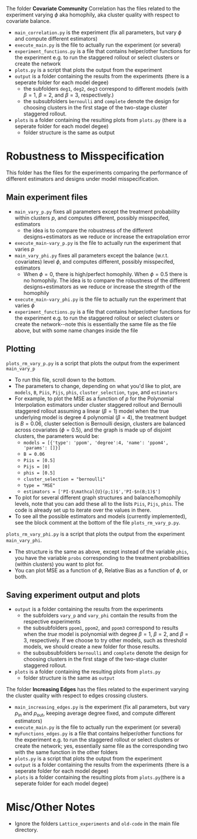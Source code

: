 The folder **Covariate Community** Correlation has the files related to the experiment varying $\phi$ aka homophily, aka cluster quality with respect to covariate balance.
- `main_correlation.py` is the experiment (fix all parameters, but vary $\phi$ and compute different estimators)
- `execute_main.py` is the file to actually run the experiment (or several)
- `experiment_functions.py` is a file that contains helper/other functions for the experiment e.g. to run the staggered rollout or select clusters or create the network
- `plots.py` is a script that plots the output from the experiment
- `output` is a folder containing the results from the experiments (there is a seperate folder for each model degee)
    - the subfolders `deg1`, `deg2`, `deg3` correspond to different models (with  $\beta=1$, $\beta=2$, and $\beta=3$, respectively.)
    - the subsubfolders `bernoulli` and `complete` denote the design for choosing clusters in the first stage of the two-stage cluster staggered rollout.
- `plots` is a folder containing the resulting plots from `plots.py` (there is a seperate folder for each model degee)
    - folder structure is the same as output


# Robustness to Misspecification
This folder has the files for the experiments comparing the performance of different estimators and designs under model misspecification.

## Main experiment files
- `main_vary_p.py` fixes all parameters except the treatment probability within clusters $p$, and computes different, possibly misspecifed, estimators
    - the idea is to compare the robustness of the different designs+estimators as we reduce or increase the extrapolation error
- `execute_main-vary_p.py` is the file to actually run the experiment that varies $p$
- `main_vary_phi.py` fixes all parameters except the balance (w.r.t. covariates) level $\phi$, and computes different, possibly misspecifed, estimators
    - When $\phi=0$, there is high/perfect homophily. When $\phi=0.5$ there is no homophily. The idea is to compare the robustness of the different designs+estimators as we reduce or increase the stregnth of the homophily
- `execute_main-vary_phi.py` is the file to actually run the experiment that varies $\phi$
- `experiment_functions.py` is a file that contains helper/other functions for the experiment e.g. to run the staggered rollout or select clusters or create the network--note this is essentially the same file as the file above, but with some name changes inside the file

## Plotting
`plots_rm_vary_p.py` is a script that plots the output from the experiment `main_vary_p`
- To run this file, scroll down to the bottom. 
- The parameters to change, depending on what you'd like to plot, are `models`, `B`, `Piis`, `Pijs`, `phis`, `cluster_selection`, `type`, and `estimators`
- For example, to plot the MSE as a function of $p$ for the Polynomial Interpolation estimators under cluster staggered rollout and Bernoulli staggered rollout assuming a linear ($\beta=1$) model when the true underlying model is degree 4 polynomial ($\beta=4$), the treatment budget is $B=0.06$, cluster selection is Bernoulli design, clusters are balanced across covariates ($\phi=0.5$), and the graph is made up of disjoint clusters, the parameters would be:
    - `models = [{'type': 'ppom', 'degree':4, 'name': 'ppom4', 'params': []}]`
    - `B = 0.06`
    - `Piis = [0.5]`
    - `Pijs = [0]`
    - `phis = [0.5]`
    - `cluster_selection = "bernoulli"`
    - `type = "MSE"`
    - `estimators = ['PI-$\mathcal{U}(p;1)$','PI-$n(B;1)$']`
- To plot for several different graph structures and balance/homophily levels, note that you can add these all to the lists `Piis`, `Pijs`, `phis`. The code is already set up to iterate over the values in there.
- To see all the possible estimators and models (currently implemented), see the block comment at the bottom of the file `plots_rm_vary_p.py`.

`plots_rm_vary_phi.py` is a script that plots the output from the experiment `main_vary_phi`. 
- The structure is the same as above, except instead of the variable `phis`, you have the variable `probs` corresponding to the treatment probabilities (within clusters) you want to plot for.
- You can plot MSE as a function of $\phi$, Relative Bias as a function of $\phi$, or both. 

## Saving experiment output and plots
- `output` is a folder containing the results from the experiments
    - the subfolders `vary_p` and `vary_phi` contain the results from the respective experiments
    - the subsubfolders `ppom1`, `ppom2`, and `ppom3` correspond to results when the *true* model is polynomial with degree $\beta=1$, $\beta=2$, and $\beta=3$, respectively. If we choose to try other models, such as threshold models, we should create a new folder for those results.
    - the subsubsubfolders `bernoulli` and `complete` denote the design for choosing clusters in the first stage of the two-stage cluster staggered rollout.
- `plots` is a folder containing the resulting plots from `plots.py`
    - folder structure is the same as `output`


The folder **Increasing Edges** has the files related to the experiment varying the cluster quality with respect to edges crossing clusters.
- `main_increasing_edges.py` is the experiment (fix all parameters, but vary $p_\text{in}$ and $p_\text{out}$, keeping average degree fixed, and compute different estimators)
- `execute_main.py` is the file to actually run the experiment (or several)
- `myFunctions_edges.py` is a file that contains helper/other functions for the experiment e.g. to run the staggered rollout or select clusters or create the network; yes, essentially same file as the corresponding two with the same function in the other folders
- `plots.py` is a script that plots the output from the experiment
- `output` is a folder containing the results from the experiments (there is a seperate folder for each model degee)
- `plots` is a folder containing the resulting plots from `plots.py`(there is a seperate folder for each model degee)


# Misc/Other Notes
- Ignore the folders `Lattice_experiments` and `old-code` in the main file directory.